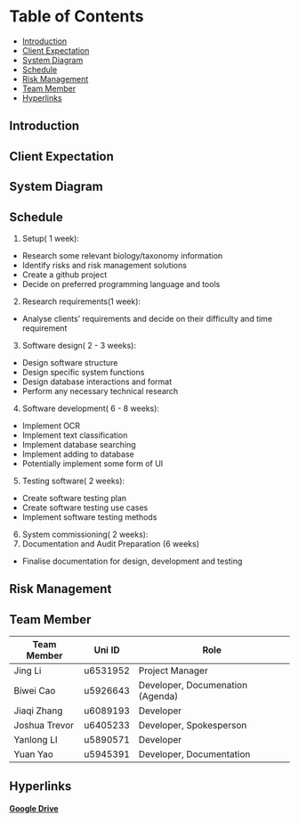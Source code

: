 Table of Contents
=================
  * [Introduction](#introduction)
  * [Client Expectation](#client)
  * [System Diagram](#system)
  * [Schedule](#schedule)
  * [Risk Management](#risk)
  * [Team Member](#team-member)
  * [Hyperlinks](#hyperlinks)
## Introduction
## Client Expectation
## System Diagram
## Schedule
1. Setup( 1 week):
- Research some relevant biology/taxonomy information
- Identify risks and risk management solutions
- Create a github project
- Decide on preferred programming language and tools
2. Research requirements(1 week):
- Analyse clients’ requirements and decide on their difficulty and time requirement
3. Software design( 2 - 3 weeks):
- Design software structure
- Design specific system functions
- Design database interactions and format
- Perform any necessary technical research 
4. Software development( 6 - 8 weeks):
- Implement OCR
- Implement text classification
- Implement database searching
- Implement adding to database
- Potentially implement some form of UI
5. Testing software(  2 weeks):
- Create software testing plan
- Create software testing use cases
- Implement software testing methods
6. System commissioning( 2 weeks):
7. Documentation and Audit Preparation (6 weeks)
- Finalise documentation for design, development and testing
## Risk Management
## Team Member

| Team Member            | Uni ID         | Role                            |
| -----------------------| ---------------| --------------------------------|
| Jing Li                | u6531952       | Project Manager                 |
| Biwei Cao              | u5926643       | Developer, Documenation (Agenda)|
| Jiaqi Zhang            | u6089193       | Developer                       |
| Joshua Trevor          | u6405233       | Developer, Spokesperson         |
| Yanlong LI             | u5890571       | Developer                       |
| Yuan Yao               | u5945391       | Developer, Documentation        |

## Hyperlinks
#### [Google Drive](https://drive.google.com/drive/folders/1827uZfi0IwiuHkuLUU6tcL8gX5F0Jx0d?usp=sharing)
